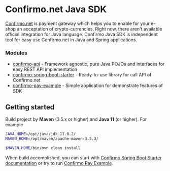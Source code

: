 # Confirmo.net Java SDK

[Confirmo.net](https://confirmo.net) is payment gateway which helps you to enable for your e-shop an acceptation of crypto-currencies.
Right now, there aren't available official integration for Java language. Confirmo Java SDK is independent tool for easy use 
Confirmo.net in Java and Spring applications.

### Modules

* [confirmo-api](./confirmo-api) - Framework agnostic, pure Java POJOs and interfaces for easy REST API implementation
* [confirmo-spring-boot-starter](./confirmo-spring-boot-starter) - Ready-to-use library for call API of Confirmo.net
* [confirmo-pay-example](./confirmo-pay-example) - Simple application for demonstrate features of SDK

## Getting started

Build project by **Maven** (3.5.x or higher) and **Java 11** (or higher). For example

```bash
JAVA_HOME=/opt/java/jdk-11.0.2/
MAVEN_HOME=/opt/maven/apache-maven-3.5.3/

$MAVEN_HOME/bin/mvn clean install
```
When build accomplished, you can start with [Confirmo Spring Boot Starter documentation](./confirmo-spring-boot-starter) or try to run
[Confirmo Pay Example](./confirmo-pay-example).
   
